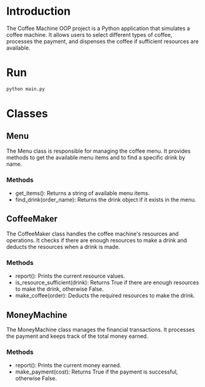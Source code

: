 # Introduction
The Coffee Machine OOP project is a Python application that simulates a coffee machine. 
It allows users to select different types of coffee, processes the payment, and dispenses 
the coffee if sufficient resources are available.

# Run 
```bash
python main.py
```
# Classes
## Menu
The Menu class is responsible for managing the coffee menu. 
It provides methods to get the available menu items and to find a specific drink by name.
### Methods
- get_items(): Returns a string of available menu items.
- find_drink(order_name): Returns the drink object if it exists in the menu.

## CoffeeMaker
The CoffeeMaker class handles the coffee machine's resources and operations. 
It checks if there are enough resources to make a drink and deducts the resources when a drink is made.
### Methods
- report(): Prints the current resource values.
- is_resource_sufficient(drink): Returns True if there are enough resources to make the drink, otherwise False.
- make_coffee(order): Deducts the required resources to make the drink.

## MoneyMachine
The MoneyMachine class manages the financial transactions. It processes the payment and keeps track of the total money earned.
### Methods
- report(): Prints the current money earned.
- make_payment(cost): Returns True if the payment is successful, otherwise False.
